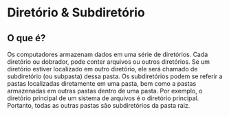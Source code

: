 # Diretório & Subdiretório
## O que é?

Os computadores armazenam dados em uma série de diretórios. Cada diretório ou dobrador, pode conter arquivos ou outros diretórios. Se um diretório estiver localizado em outro diretório, ele será chamado de subdiretório (ou subpasta) dessa pasta. Os subdiretórios podem se referir a pastas localizadas diretamente em uma pasta, bem como a pastas armazenadas em outras pastas dentro de uma pasta. Por exemplo, o diretório principal de um sistema de arquivos é o diretório principal. Portanto, todas as outras pastas são subdiretórios da pasta raiz.
